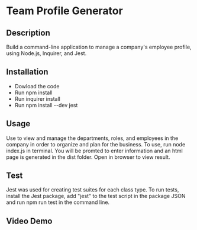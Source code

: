 # Team Profile Generator

## Description
Build a command-line application to manage a company's employee profile, using Node.js, Inquirer, and Jest.

## Installation
- Dowload the code
- Run npm install
- Run inquirer install
- Run npm install --dev jest

## Usage
Use to view and manage the departments, roles, and employees in the company in order to organize and plan for the business. To use, run node index.js in terminal. You will be promted to enter information and an html page is generated in the dist folder. Open in browser to view result.

## Test
Jest was used for creating test suites for each class type. To run tests, install the Jest package, add "jest" to the test script in the package JSON and run npm run test in the command line.

## Video Demo
